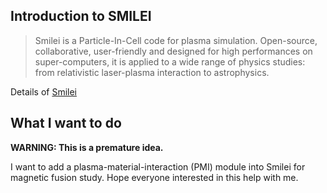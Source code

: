 ## Introduction to SMILEI
>Smilei is a Particle-In-Cell code for plasma simulation. Open-source, collaborative, user-friendly and designed for high performances on super-computers, it is applied to a wide range of physics studies: from relativistic laser-plasma interaction to astrophysics.

Details of [Smilei](http://www.maisondelasimulation.fr/smilei/index.html) 
## What I want to do
**WARNING: This is a premature idea.**

I want to add a plasma-material-interaction (PMI) module into Smilei for magnetic fusion study. Hope everyone interested in this help with me.